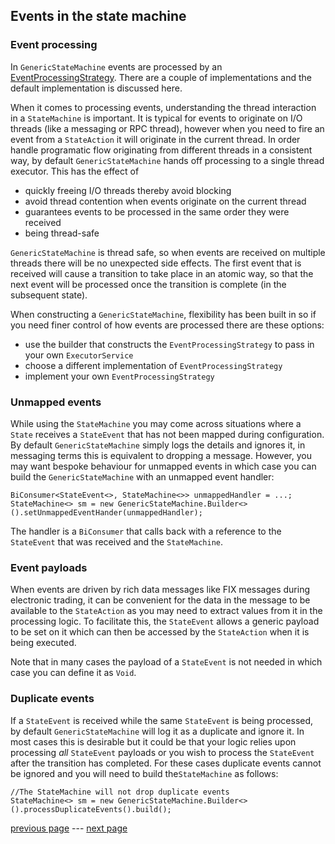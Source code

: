 ## Events in the state machine

### Event processing

In `GenericStateMachine` events are processed by
an [EventProcessingStrategy](../src/main/java/com/webotech/statemachine/EventProcessingStrategy.java).
There are a couple of implementations and the default implementation is discussed here.

When it comes to processing events, understanding the thread interaction in a `StateMachine` is
important. It is typical for events to originate on I/O threads (like a messaging or RPC thread),
however when you need to fire an event from a `StateAction` it will originate in the current thread.
In order handle programatic flow originating from different threads in a consistent way, by
default `GenericStateMachine` hands off processing to a single thread executor. This has the effect
of

- quickly freeing I/O threads thereby avoid blocking
- avoid thread contention when events originate on the current thread
- guarantees events to be processed in the same order they were received
- being thread-safe

`GenericStateMachine` is thread safe, so when events are received on multiple threads there will be
no unexpected side effects. The first event that is received will cause a transition to take place
in an atomic way, so that the next event will be processed once the transition is complete (in the
subsequent state).

When constructing a `GenericStateMachine`, flexibility has been built in so if you need finer
control of how events are processed there are these options:

- use the builder that constructs the `EventProcessingStrategy` to pass in your
  own `ExecutorService`
- choose a different implementation of `EventProcessingStrategy`
- implement your own `EventProcessingStrategy`

### Unmapped events

While using the `StateMachine` you may come across situations where a `State` receives
a `StateEvent` that has not been mapped during configuration. By default `GenericStateMachine`
simply logs the details and ignores it, in messaging terms this is equivalent to dropping a message.
However, you may want bespoke behaviour for unmapped events in which case you can build
the `GenericStateMachine` with an unmapped event handler:

```
BiConsumer<StateEvent<>, StateMachine<>> unmappedHandler = ...;
StateMachine<> sm = new GenericStateMachine.Builder<>().setUnmappedEventHander(unmappedHandler);
```

The handler is a `BiConsumer` that calls back with a reference to the `StateEvent` that was received
and the `StateMachine`.

### Event payloads

When events are driven by rich data messages like FIX messages during electronic trading, it
can be convenient for the data in the message to be available to the `StateAction` as you may need
to extract values from it in the processing logic. To facilitate this, the `StateEvent` allows a
generic payload to be set on it which can then be accessed by the `StateAction` when it is being
executed.

Note that in many cases the payload of a `StateEvent` is not needed in which case you can define it
as `Void`.

### Duplicate events

If a `StateEvent` is received while the same `StateEvent` is being processed, by
default `GenericStateMachine` will log it as a duplicate and ignore it. In most cases this is
desirable but it could be that your logic relies upon processing _all_ `StateEvent` payloads or you
wish to process the `StateEvent` after the transition has completed. For these cases duplicate
events cannot be ignored and you will need to build the`StateMachine` as follows:

```
//The StateMachine will not drop duplicate events
StateMachine<> sm = new GenericStateMachine.Builder<>().processDuplicateEvents().build();
```

[previous page](04-configure.md) --- [next page](06-exceptions.md)
